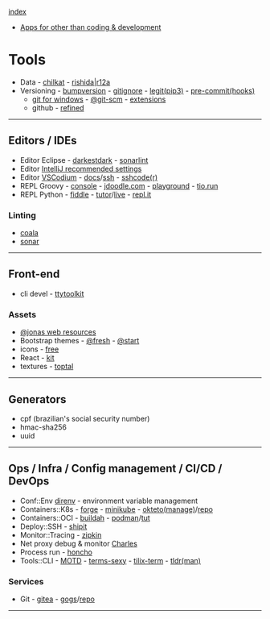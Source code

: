 [index](README.md#dev-links)

* [Apps for other than coding & development](https://www.notion.so/Apps-a0911d71491446678fb3c3a8233cbe5b)

# Tools

* Data - [chilkat](https://tools.chilkat.io/) - [rishida|r12a](https://r12a.github.io/)
* Versioning - [bumpversion](https://github.com/peritus/bumpversion) - [gitignore](https://github.com/github/gitignore) - [legit(pip3)](https://github.com/kennethreitz/legit) - [pre-commit(hooks)](https://pre-commit.com/)
  - [git for windows](https://gitforwindows.org/) - [@git-scm](https://git-scm.com/download/win) - [extensions](https://github.com/gitextensions/gitextensions#downloads)
  - github - [refined](https://github.com/sindresorhus/refined-github)

---

## Editors / IDEs

* Editor Eclipse - [darkestdark](https://marketplace.eclipse.org/content/darkest-dark-theme-devstyle) - [sonarlint](https://marketplace.eclipse.org/content/sonarlint)
* Editor [IntelliJ recommended settings](https://darekkay.com/blog/intellij-idea-settings/)
* Editor [VSCodium](https://vscodium.com/) - [docs](https://github.com/VSCodium/vscodium/blob/master/DOCS.md)/[ssh](https://code.visualstudio.com/docs/remote/ssh) - [sshcode(r)](https://github.com/cdr/sshcode)
* REPL Groovy - [console](https://groovyconsole.appspot.com/) - [jdoodle.com](https://www.jdoodle.com/execute-groovy-online) - [playground](https://groovy-playground.appspot.com/) - [tio.run](https://tio.run/#groovy)
* REPL Python - [fiddle](http://pythonfiddle.com/) - [tutor](http://pythontutor.com/)/[live](http://pythontutor.com/live.html#mode=edit) - [repl.it](https://repl.it/languages/python3)

### Linting

* [coala](https://coala.io/)
* [sonar](https://www.sonarqube.org/)

---

## Front-end

* cli devel - [ttytoolkit](https://ttytoolkit.org/)

### Assets

* [@jonas web resources](http://codingheroes.io/resources/)
* Bootstrap themes - [@fresh](https://freshdesignweb.com/free-bootstrap-templates/) - [@start](https://startbootstrap.com/)
* icons - [free](https://icon-library.net/)
* React - [kit](https://blog.logrocket.com/top-7-ui-libraries-and-kits-for-react/)
* textures - [toptal](https://www.toptal.com/designers/subtlepatterns/)

---

## Generators

* cpf (brazilian's social security number)
* hmac-sha256
* uuid

---

## Ops / Infra / Config management / CI/CD / DevOps

* Conf::Env [direnv](https://direnv.net/) - environment variable management
* Containers::K8s - [forge](https://forge.sh/) - [minikube](https://minikube.sigs.k8s.io/) - [okteto(manage)](https://okteto.com/)/[repo](https://github.com/okteto/okteto)
* Containers::OCI - [buildah](https://buildah.io/) - [podman](https://podman.io/)/[tut](https://developers.redhat.com/blog/2019/01/15/podman-managing-containers-pods/)
* Deploy::SSH - [shipit](https://github.com/sapegin/shipit)
* Monitor::Tracing - [zipkin](https://zipkin.io/)
* Net proxy debug & monitor [Charles](https://www.charlesproxy.com/)
* Process run - [honcho](https://github.com/nickstenning/honcho)
* Tools::CLI - [MOTD](https://www.putorius.net/custom-motd-login-screen-linux.html) - [terms-sexy](https://terminalsare.sexy/) - [tilix-term](https://gnunn1.github.io/tilix-web/) - [tldr(man)](https://github.com/tldr-pages/tldr)

### Services

* Git - [gitea](https://gitea.io/en-us/) - [gogs](https://gogs.io/)/[repo](https://github.com/gogs/gogs)

---
